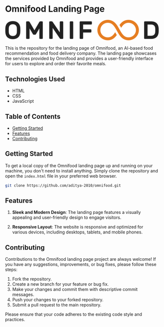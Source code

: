# Omnifood Landing Page

![Omnifood Logo](content/img/omnifood-logo.png)

This is the repository for the landing page of Omnifood, an AI-based food recommendation and food delivery company. The landing page showcases the services provided by Omnifood and provides a user-friendly interface for users to explore and order their favorite meals.

## Technologies Used

- HTML
- CSS
- JavaScript

## Table of Contents

- [Getting Started](#getting-started)
- [Features](#features)
- [Contributing](#contributing)

## Getting Started

To get a local copy of the Omnifood landing page up and running on your machine, you don't need to install anything. Simply clone the repository and open the `index.html` file in your preferred web browser.

```bash
git clone https://github.com/aditya-2010/omnifood.git
```

## Features

1. **Sleek and Modern Design**: The landing page features a visually appealing and user-friendly design to engage visitors.

2. **Responsive Layout**: The website is responsive and optimized for various devices, including desktops, tablets, and mobile phones.

## Contributing

Contributions to the Omnifood landing page project are always welcome! If you have any suggestions, improvements, or bug fixes, please follow these steps:

1. Fork the repository.
2. Create a new branch for your feature or bug fix.
3. Make your changes and commit them with descriptive commit messages.
4. Push your changes to your forked repository.
5. Submit a pull request to the main repository.

Please ensure that your code adheres to the existing code style and practices.
